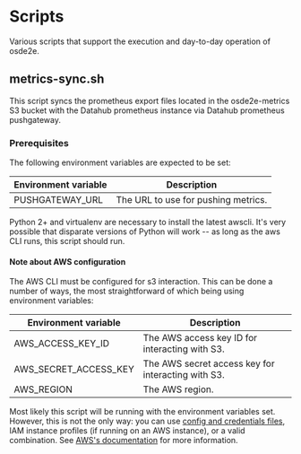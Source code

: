 # Scripts

Various scripts that support the execution and day-to-day operation of osde2e.

## metrics-sync.sh

This script syncs the prometheus export files located in the osde2e-metrics S3 bucket with the Datahub prometheus instance via Datahub prometheus pushgateway.

### Prerequisites

The following environment variables are expected to be set:

| Environment variable     | Description                                        |
|--------------------------|----------------------------------------------------|
| PUSHGATEWAY\_URL         | The URL to use for pushing metrics.                |

Python 2+ and virtualenv are necessary to install the latest awscli. It's very possible that disparate versions of Python will work -- as long as the aws CLI runs, this script should run.

#### Note about AWS configuration

The AWS CLI must be configured for s3 interaction. This can be done a number of ways, the most straightforward of which being using environment variables:

| Environment variable     | Description                                        |
|--------------------------|----------------------------------------------------|
| AWS\_ACCESS\_KEY\_ID     | The AWS access key ID for interacting with S3.     |
| AWS\_SECRET\_ACCESS\_KEY | The AWS secret access key for interacting with S3. |
| AWS\_REGION              | The AWS region.                                    |

Most likely this script will be running with the environment variables set. However, this is not the only way: you can use 
[config and credentials files](https://docs.aws.amazon.com/cli/latest/userguide/cli-configure-files.html),
IAM instance profiles (if running on an AWS instance), or a valid combination. See 
[AWS's documentation](https://docs.aws.amazon.com/cli/latest/userguide/cli-chap-configure.html) for more information.
